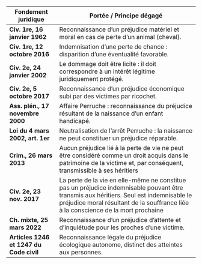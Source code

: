 
| **Fondement juridique**                 | **Portée / Principe dégagé**                                                                                                                                                                                                  |
| --------------------------------------- | ----------------------------------------------------------------------------------------------------------------------------------------------------------------------------------------------------------------------------- |
| **Civ. 1re, 16 janvier 1962**           | Reconnaissance d’un préjudice matériel et moral en cas de perte d’un animal (cheval).                                                                                                                                         |
| **Civ. 1re, 12 octobre 2016**           | Indemnisation d’une perte de chance : disparition d’une éventualité favorable.                                                                                                                                                |
| **Civ. 2e, 24 janvier 2002**            | Le dommage doit être licite : il doit correspondre à un intérêt légitime juridiquement protégé.                                                                                                                               |
| **Civ. 2e, 5 octobre 2017**             | Reconnaissance d’un préjudice économique subi par des victimes par ricochet.                                                                                                                                                  |
| **Ass. plén., 17 novembre 2000**        | Affaire Perruche : reconnaissance du préjudice résultant de la naissance d’un enfant handicapé.                                                                                                                               |
| **Loi du 4 mars 2002, art. 1er**        | Neutralisation de l’arrêt Perruche : la naissance ne peut constituer un préjudice réparable.                                                                                                                                  |
| **Crim., 26 mars 2013**                 | Aucun préjudice lié à la perte de vie ne peut être considéré comme un droit acquis dans le patrimoine de la victime et, par conséquent, transmissible à ses héritiers                                                         |
| **Civ. 2e, 23 nov. 2017**               | La perte de la vie en elle-même ne constitue pas un préjudice indemnisable pouvant être transmis aux héritiers. Seul est indemnisable le préjudice moral résultant de la souffrance liée à la conscience de la mort prochaine |
| **Ch. mixte, 25 mars 2022**             | Reconnaissance d’un préjudice d’attente et d’inquiétude pour les proches d’une victime.                                                                                                                                       |
| **Articles 1246 et 1247 du Code civil** | Reconnaissance légale du préjudice écologique autonome, distinct des atteintes aux personnes.                                                                                                                                 |

